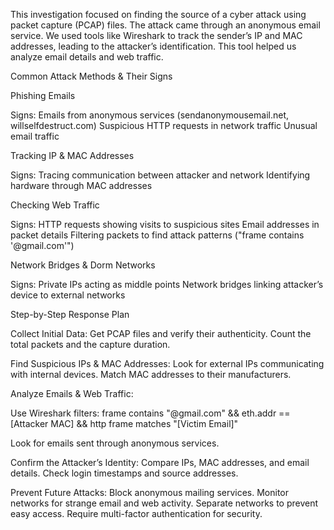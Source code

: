 This investigation focused on finding the source of a cyber attack using packet capture (PCAP) files. The attack came through an anonymous email service. We used tools like Wireshark to track the sender’s IP and MAC addresses, leading to the attacker’s identification. This tool helped us analyze email details and web traffic.

Common Attack Methods & Their Signs

Phishing Emails

Signs:
Emails from anonymous services (sendanonymousemail.net, willselfdestruct.com)
Suspicious HTTP requests in network traffic
Unusual email traffic

Tracking IP & MAC Addresses

Signs:
Tracing communication between attacker and network
Identifying hardware through MAC addresses

Checking Web Traffic

Signs:
HTTP requests showing visits to suspicious sites
Email addresses in packet details
Filtering packets to find attack patterns ("frame contains '@gmail.com'")

Network Bridges & Dorm Networks

Signs:
Private IPs acting as middle points
Network bridges linking attacker’s device to external networks

Step-by-Step Response Plan

Collect Initial Data: 
Get PCAP files and verify their authenticity.
Count the total packets and the capture duration.

Find Suspicious IPs & MAC Addresses: 
Look for external IPs communicating with internal devices.
Match MAC addresses to their manufacturers.

Analyze Emails & Web Traffic: 

Use Wireshark filters: 
frame contains "@gmail.com" && eth.addr == [Attacker MAC] && http
frame matches "[Victim Email]"

Look for emails sent through anonymous services.

Confirm the Attacker’s Identity: 
Compare IPs, MAC addresses, and email details.
Check login timestamps and source addresses.

Prevent Future Attacks:
Block anonymous mailing services.
Monitor networks for strange email and web activity.
Separate networks to prevent easy access.
Require multi-factor authentication for security.
